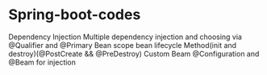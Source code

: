 # Spring-boot-codes

Dependency Injection
Multiple dependency injection and choosing via @Qualifier and @Primary
Bean scope
bean lifecycle Method(init and destroy)(@PostCreate && @PreDestroy)
Custom Beam @Configuration and @Beam for injection

